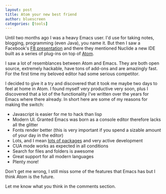 ```yaml
---
layout: post
title: Atom your new best friend
author: bluescreen
categories: [tools]
---
```


Until two months ago I was a heavy Emacs user. I'd use for taking notes, blogging, programming (even Java), you name it. But then I saw a Facebook's [F8 presentation][1] and there they mentioned Nuclide a new IDE built as a series of plug-ins on top of [Atom][2].

I saw a lot of resemblances between Atom and Emacs. They are both open source, extremely hackable, have tons of add-ons and are amazingly fast. For the first time my beloved editor had some serious competitor.

I decided to give it a try and discovered that it took me maybe two days to feel at home in Atom. I found myself very productive very soon, plus I discovered that a lot of the functionality I've written over the years for Emacs where there already. In short here are some of my reasons for making the switch:

  * Javascript is easier for me to hack than lisp
  * Modern UI. Granted Emacs was born as a console editor therefore lacks all the glitter
  * Fonts render better (this is very important if you spend a sizable amount of your day in the editor)
  * Lots, and I mean [lots of packages][3] and very active development
  * CUA mode works as expected in all conditions
  * Search for files and folders is awesome
  * Great support for all modern languages
  * Plenty more!

Don't get me wrong, I still miss some of the features that Emacs has but I think Atom is the future.

Let me know what you think in the comments section.

[1]: https://code.facebook.com/posts/397706937084869
[2]: https://atom.io/
[3]: https://atom.io/packages
